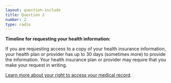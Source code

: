 ```yaml
---
layout: question-include
title: Question 2
number: 2
type: radio
---
```


**Timeline for requesting your health information:**

If you are requesting access to a copy of your health insurance information, your health plan or provider has up to 30 days (sometimes more) to provide the information. Your health insurance plan or provider may require that you make your request in writing.

[Learn more about your right to access your medical record](https://www.hhs.gov/hipaa/for-individuals/medical-records/index.html).